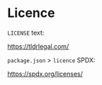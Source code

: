 # Licence

`LICENSE` text: 

https://tldrlegal.com/

`package.json` > `licence` SPDX:

https://spdx.org/licenses/



